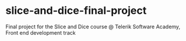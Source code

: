 # slice-and-dice-final-project
Final project for the Slice and Dice course @ Telerik Software Academy, Front end development track

